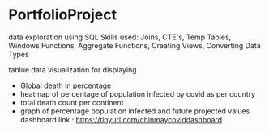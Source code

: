 # PortfolioProject
data exploration using SQL 
Skills used: Joins, CTE's, Temp Tables, Windows Functions, Aggregate Functions, Creating Views, Converting Data Types

tablue data visualization for displaying 
* Global death in percentage
* heatmap of percentage of population infected by covid as per country
* total death count per continent
* graph of percentage population infected and future projected values
dashboard link : https://tinyurl.com/chinmaycoviddashboard
